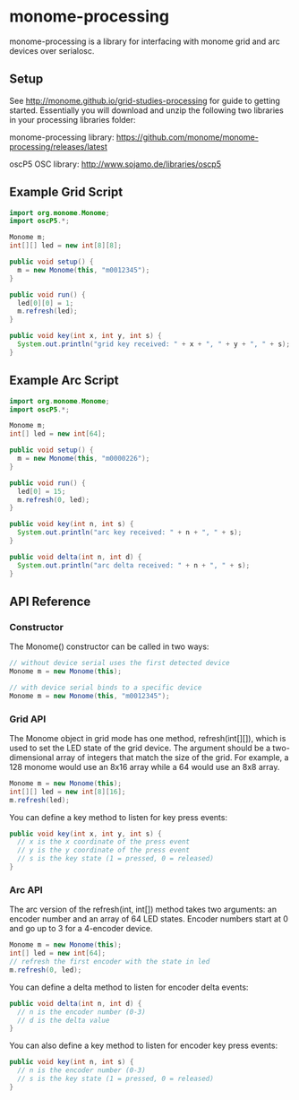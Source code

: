 # monome-processing

monome-processing is a library for interfacing with monome grid and arc devices over serialosc.

## Setup

See http://monome.github.io/grid-studies-processing for guide to getting started.  Essentially you will download and unzip the following two libraries in your processing libraries folder:

monome-processing library:
https://github.com/monome/monome-processing/releases/latest

oscP5 OSC library:
http://www.sojamo.de/libraries/oscp5

## Example Grid Script

```java
import org.monome.Monome;
import oscP5.*;

Monome m;
int[][] led = new int[8][8];

public void setup() {
  m = new Monome(this, "m0012345");
}

public void run() {
  led[0][0] = 1;
  m.refresh(led);
}

public void key(int x, int y, int s) {
  System.out.println("grid key received: " + x + ", " + y + ", " + s);
}
```

## Example Arc Script

```java
import org.monome.Monome;
import oscP5.*;

Monome m;
int[] led = new int[64];

public void setup() {
  m = new Monome(this, "m0000226");
}

public void run() {
  led[0] = 15;
  m.refresh(0, led);
}

public void key(int n, int s) {
  System.out.println("arc key received: " + n + ", " + s);
}

public void delta(int n, int d) {
  System.out.println("arc delta received: " + n + ", " + s);
}
```

## API Reference

### Constructor

The Monome() constructor can be called in two ways:

```java
// without device serial uses the first detected device
Monome m = new Monome(this);
```

```java
// with device serial binds to a specific device
Monome m = new Monome(this, "m0012345");
```

### Grid API

The Monome object in grid mode has one method, refresh(int[][]), which is used to set the LED state of the grid device.  The argument should be a two-dimensional array of integers that match the size of the grid.  For example, a 128 monome would use an 8x16 array while a 64 would use an 8x8 array.

```java
Monome m = new Monome(this);
int[][] led = new int[8][16];
m.refresh(led);
```

You can define a key method to listen for key press events:

```java
public void key(int x, int y, int s) {
  // x is the x coordinate of the press event
  // y is the y coordinate of the press event
  // s is the key state (1 = pressed, 0 = released)
}
```

### Arc API

The arc version of the refresh(int, int[]) method takes two arguments: an encoder number and an array of 64 LED states.  Encoder numbers start at 0 and go up to 3 for a 4-encoder device.

```java
Monome m = new Monome(this);
int[] led = new int[64];
// refresh the first encoder with the state in led
m.refresh(0, led);
```

You can define a delta method to listen for encoder delta events:

```java
public void delta(int n, int d) {
  // n is the encoder number (0-3)
  // d is the delta value
}
```

You can also define a key method to listen for encoder key press events:

```java
public void key(int n, int s) {
  // n is the encoder number (0-3)
  // s is the key state (1 = pressed, 0 = released)
}
```
